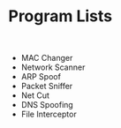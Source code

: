 <h1><b>Program Lists</b></h1></br>
<ul>
  <li>MAC Changer</li>
  <li>Network Scanner</li>
  <li>ARP Spoof</li>
  <li>Packet Sniffer</li>
  <li>Net Cut</li>
  <li>DNS Spoofing</li>
  <li>File Interceptor</li>
</ul>
